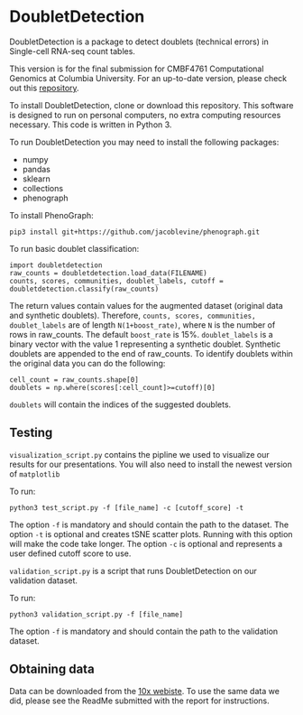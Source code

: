 # DoubletDetection

DoubletDetection is a package to detect doublets (technical errors) in Single-cell RNA-seq count tables.

This version is for the final submission for CMBF4761 Computational Genomics at Columbia University. For an up-to-date version, please check out this [repository](https://github.com/JonathanShor/Doublet-Detection).

To install DoubletDetection, clone or download this repository. This software is designed to run on personal computers, no extra computing resources necessary. This code is written in Python 3.

To run DoubletDetection you may need to install the following packages:
- numpy
- pandas
- sklearn
- collections
- phenograph

To install PhenoGraph:

```
pip3 install git+https://github.com/jacoblevine/phenograph.git
```

To run basic doublet classification:

```
import doubletdetection
raw_counts = doubletdetection.load_data(FILENAME)
counts, scores, communities, doublet_labels, cutoff = doubletdetection.classify(raw_counts) 
```

The return values contain values for the augmented dataset (original data and synthetic doublets). Therefore, `counts, scores, communities, doublet_labels` are of length `N(1+boost_rate)`, where `N` is the number of rows in raw_counts. The default `boost_rate` is 15%. `doublet_labels` is a binary vector with the value 1 representing a synthetic doublet. Synthetic doublets are appended to the end of raw_counts. To identify doublets within the original data you can do the following:

```
cell_count = raw_counts.shape[0]
doublets = np.where(scores[:cell_count]>=cutoff)[0]
```
`doublets` will contain the indices of the suggested doublets.

## Testing
`visualization_script.py` contains the pipline we used to visualize our results for our presentations. You will also need to install the newest version of `matplotlib`

To run:
```
python3 test_script.py -f [file_name] -c [cutoff_score] -t
```
The option `-f` is mandatory and should contain the path to the dataset. The option `-t` is optional and creates tSNE scatter plots. Running with this option will make the code take longer. The option `-c` is optional and represents a user defined cutoff score to use. 

`validation_script.py` is a script that runs DoubletDetection on our validation dataset. 

To run:
```
python3 validation_script.py -f [file_name]
```
The option `-f` is mandatory and should contain the path to the validation dataset.

## Obtaining data 
Data can be downloaded from the [10x webiste](https://support.10xgenomics.com/single-cell/datasets). To use the same data we did, please see the ReadMe submitted with the report for instructions.
